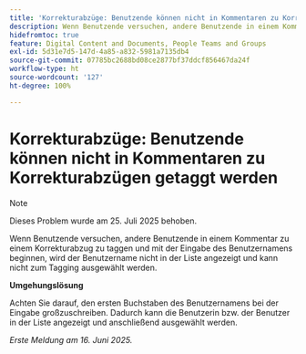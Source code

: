 ```yaml
---
title: 'Korrekturabzüge: Benutzende können nicht in Kommentaren zu Korrekturabzügen getaggt werden'
description: Wenn Benutzende versuchen, andere Benutzende in einem Kommentar zu einem Korrekturabzug zu taggen und mit der Eingabe des Benutzernamens beginnen, wird der Benutzername nicht in der Liste angezeigt und kann nicht zum Tagging ausgewählt werden. Eine Umgehungslösung ist verfügbar.
hidefromtoc: true
feature: Digital Content and Documents, People Teams and Groups
exl-id: 5d31e7d5-147d-4a85-a832-5981a7135db4
source-git-commit: 07785bc2688bd08ce2877bf37ddcf856467da24f
workflow-type: ht
source-wordcount: '127'
ht-degree: 100%

---
```


# Korrekturabzüge: Benutzende können nicht in Kommentaren zu Korrekturabzügen getaggt werden

>[!NOTE]
>
>Dieses Problem wurde am 25. Juli 2025 behoben.

Wenn Benutzende versuchen, andere Benutzende in einem Kommentar zu einem Korrekturabzug zu taggen und mit der Eingabe des Benutzernamens beginnen, wird der Benutzername nicht in der Liste angezeigt und kann nicht zum Tagging ausgewählt werden.

**Umgehungslösung**

Achten Sie darauf, den ersten Buchstaben des Benutzernamens bei der Eingabe großzuschreiben. Dadurch kann die Benutzerin bzw. der Benutzer in der Liste angezeigt und anschließend ausgewählt werden.

_Erste Meldung am 16. Juni 2025._
